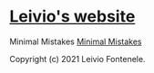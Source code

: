 # [Leivio's website](https://leivio.github.io/)


Minimal Mistakes [Minimal Mistakes](https://mmistakes.github.io/minimal-mistakes/)

Copyright (c) 2021 Leivio Fontenele.
